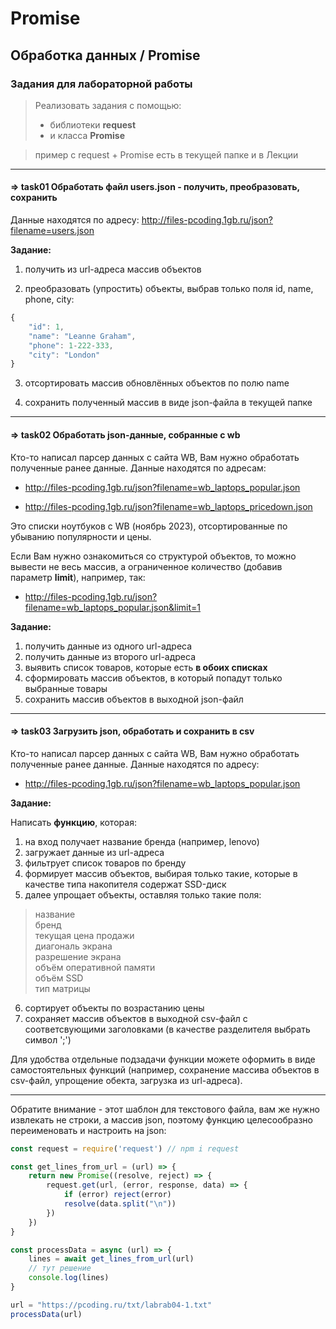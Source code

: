 # Promise

## Обработка данных / Promise  

### Задания для лабораторной работы  

> Реализовать задания с помощью: 
> - библиотеки  **request**  
> - и класса **Promise**  

> пример с request + Promise есть в текущей папке и в Лекции  

---  

#### => task01 Обработать файл users.json - получить, преобразовать, сохранить  

Данные находятся по адресу: http://files-pcoding.1gb.ru/json?filename=users.json  

**Задание:**  

1. получить из url-адреса массив объектов  

2. преобразовать (упростить) объекты, выбрав только поля id, name, phone, city:  

```js
{
    "id": 1,
    "name": "Leanne Graham",
    "phone": 1-222-333,
    "city": "London"
}
```

3. отсортировать массив обновлённых объектов по полю name  

4. сохранить полученный массив в виде json-файла в текущей папке  

---  

#### => task02 Обработать json-данные, собранные с wb  

Кто-то написал парсер данных с сайта WB, Вам нужно обработать полученные ранее данные. Данные находятся по адресам:  

- http://files-pcoding.1gb.ru/json?filename=wb_laptops_popular.json  

- http://files-pcoding.1gb.ru/json?filename=wb_laptops_pricedown.json  

Это списки ноутбуков с WB (ноябрь 2023), отсортированные по убыванию популярности и цены.  

Если Вам нужно ознакомиться со структурой объектов, то можно вывести не весь массив, а ограниченное количество (добавив параметр **limit**), например, так:  

- http://files-pcoding.1gb.ru/json?filename=wb_laptops_popular.json&limit=1  

**Задание:**  

1. получить данные из одного url-адреса  
2. получить данные из второго url-адреса  
3. выявить список товаров, которые есть **в обоих списках**  
4. сформировать массив объектов, в который попадут только выбранные товары  
5. сохранить массив объектов в выходной json-файл  

---  

#### => task03 Загрузить json, обработать и сохранить в csv  

Кто-то написал парсер данных с сайта WB, Вам нужно обработать полученные ранее данные. Данные находятся по адресу:  

- http://files-pcoding.1gb.ru/json?filename=wb_laptops_popular.json  

**Задание:**  

Написать **функцию**, которая:  

1. на вход получает название бренда (например, lenovo)  
2. загружает данные из url-адреса  
3. фильтрует список товаров по бренду  
4. формирует массив объектов, выбирая только такие, которые в качестве типа накопителя содержат SSD-диск  
5. далее упрощает объекты, оставляя только такие поля:  

> название  
> бренд  
> текущая цена продажи  
> диагональ экрана  
> разрешение экрана  
> объём оперативной памяти  
> объём SSD  
> тип матрицы  

6. сортирует объекты по возрастанию цены  
7. сохраняет массив объектов в выходной csv-файл с соответсвующими заголовками (в качестве разделителя выбрать символ ';')  

Для удобства отдельные подзадачи функции можете оформить в виде самостоятельных функций (например, сохранение массива объектов в csv-файл, упрощение обекта, загрузка из url-адреса).  

---  

Обратите внимание - этот шаблон для текстового файла, вам же нужно извлекать не строки, а массив json, поэтому функцию целесообразно переименовать и настроить на json:  

```js
const request = require('request') // npm i request

const get_lines_from_url = (url) => {
    return new Promise((resolve, reject) => {
        request.get(url, (error, response, data) => {
            if (error) reject(error)
            resolve(data.split("\n"))
        })
    })
}

const processData = async (url) => {
    lines = await get_lines_from_url(url)
    // тут решение
    console.log(lines)
}

url = "https://pcoding.ru/txt/labrab04-1.txt"
processData(url)
```

